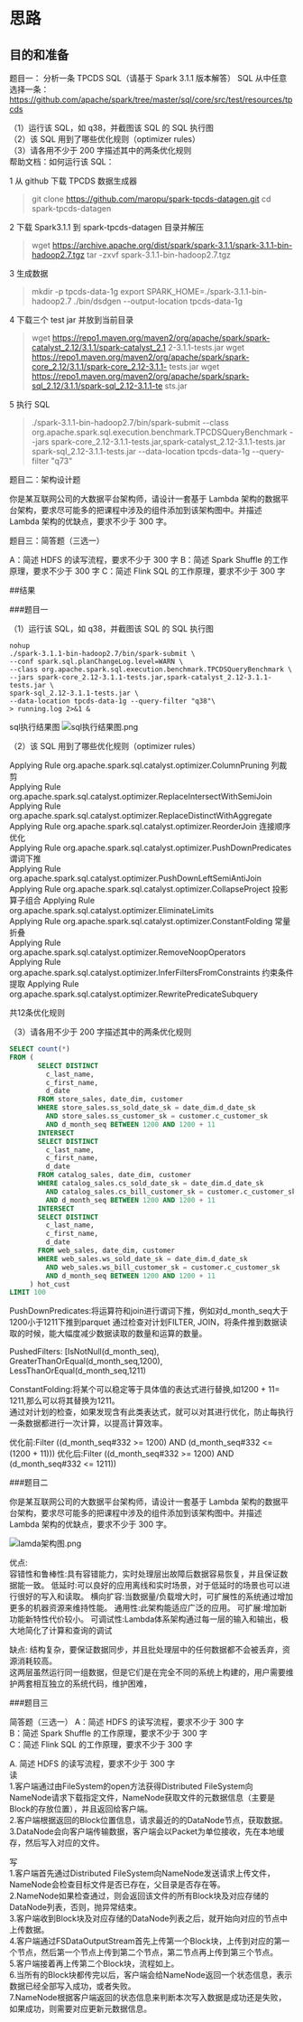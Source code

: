 # 思路


## 目的和准备

题目一： 分析一条 TPCDS SQL（请基于 Spark 3.1.1 版本解答）
SQL 从中任意选择一条：
https://github.com/apache/spark/tree/master/sql/core/src/test/resources/tpcds

（1）运行该 SQL，如 q38，并截图该 SQL 的 SQL 执行图  
（2）该 SQL 用到了哪些优化规则（optimizer rules）   
（3）请各用不少于 200 字描述其中的两条优化规则  
帮助文档：如何运行该 SQL：

1 从 github 下载 TPCDS 数据生成器

>git clone https://github.com/maropu/spark-tpcds-datagen.git
>cd spark-tpcds-datagen

2 下载 Spark3.1.1 到 spark-tpcds-datagen 目录并解压

>wget https://archive.apache.org/dist/spark/spark-3.1.1/spark-3.1.1-bin-hadoop2.7.tgz
>tar -zxvf spark-3.1.1-bin-hadoop2.7.tgz

3 生成数据

>mkdir -p tpcds-data-1g
>export SPARK_HOME=./spark-3.1.1-bin-hadoop2.7
>./bin/dsdgen --output-location tpcds-data-1g

4 下载三个 test jar 并放到当前目录

>wget https://repo1.maven.org/maven2/org/apache/spark/spark-catalyst_2.12/3.1.1/spark-catalyst_2.1
2-3.1.1-tests.jar
>wget https://repo1.maven.org/maven2/org/apache/spark/spark-core_2.12/3.1.1/spark-core_2.12-3.1.1-
tests.jar
>wget https://repo1.maven.org/maven2/org/apache/spark/spark-sql_2.12/3.1.1/spark-sql_2.12-3.1.1-te
sts.jar

5 执行 SQL

>./spark-3.1.1-bin-hadoop2.7/bin/spark-submit --class org.apache.spark.sql.execution.benchmark.TPCDSQueryBenchmark --jars spark-core_2.12-3.1.1-tests.jar,spark-catalyst_2.12-3.1.1-tests.jar spark-sql_2.12-3.1.1-tests.jar --data-location tpcds-data-1g --query-filter "q73"


题目二：架构设计题

你是某互联网公司的大数据平台架构师，请设计一套基于 Lambda 架构的数据平台架构，要求尽可能多的把课程中涉及的组件添加到该架构图中。并描述 Lambda 架构的优缺点，要求不少于 300 字。

题目三：简答题（三选一）

A：简述 HDFS 的读写流程，要求不少于 300 字 B：简述 Spark Shuffle 的工作原理，要求不少于 300 字 C：简述 Flink SQL 的工作原理，要求不少于 300 字


##结果

###题目一

（1）运行该 SQL，如 q38，并截图该 SQL 的 SQL 执行图 

```shell script
nohup
./spark-3.1.1-bin-hadoop2.7/bin/spark-submit \
--conf spark.sql.planChangeLog.level=WARN \
--class org.apache.spark.sql.execution.benchmark.TPCDSQueryBenchmark \
--jars spark-core_2.12-3.1.1-tests.jar,spark-catalyst_2.12-3.1.1-tests.jar \
spark-sql_2.12-3.1.1-tests.jar \
--data-location tpcds-data-1g --query-filter "q38"\
> running.log 2>&1 &
```

sql执行结果图
![sql执行结果图.png](sql执行结果图.png)

（2）该 SQL 用到了哪些优化规则（optimizer rules） 

  
Applying Rule org.apache.spark.sql.catalyst.optimizer.ColumnPruning   列裁剪   
Applying Rule org.apache.spark.sql.catalyst.optimizer.ReplaceIntersectWithSemiJoin   
Applying Rule org.apache.spark.sql.catalyst.optimizer.ReplaceDistinctWithAggregate   
Applying Rule org.apache.spark.sql.catalyst.optimizer.ReorderJoin   连接顺序优化   
Applying Rule org.apache.spark.sql.catalyst.optimizer.PushDownPredicates   谓词下推   
Applying Rule org.apache.spark.sql.catalyst.optimizer.PushDownLeftSemiAntiJoin   
Applying Rule org.apache.spark.sql.catalyst.optimizer.CollapseProject   投影算子组合
Applying Rule org.apache.spark.sql.catalyst.optimizer.EliminateLimits   
Applying Rule org.apache.spark.sql.catalyst.optimizer.ConstantFolding   常量折叠   
Applying Rule org.apache.spark.sql.catalyst.optimizer.RemoveNoopOperators   
Applying Rule org.apache.spark.sql.catalyst.optimizer.InferFiltersFromConstraints  约束条件提取 
Applying Rule org.apache.spark.sql.catalyst.optimizer.RewritePredicateSubquery
   
共12条优化规则

（3）请各用不少于 200 字描述其中的两条优化规则  

```sql
SELECT count(*)
FROM (
       SELECT DISTINCT
         c_last_name,
         c_first_name,
         d_date
       FROM store_sales, date_dim, customer
       WHERE store_sales.ss_sold_date_sk = date_dim.d_date_sk
         AND store_sales.ss_customer_sk = customer.c_customer_sk
         AND d_month_seq BETWEEN 1200 AND 1200 + 11
       INTERSECT
       SELECT DISTINCT
         c_last_name,
         c_first_name,
         d_date
       FROM catalog_sales, date_dim, customer
       WHERE catalog_sales.cs_sold_date_sk = date_dim.d_date_sk
         AND catalog_sales.cs_bill_customer_sk = customer.c_customer_sk
         AND d_month_seq BETWEEN 1200 AND 1200 + 11
       INTERSECT
       SELECT DISTINCT
         c_last_name,
         c_first_name,
         d_date
       FROM web_sales, date_dim, customer
       WHERE web_sales.ws_sold_date_sk = date_dim.d_date_sk
         AND web_sales.ws_bill_customer_sk = customer.c_customer_sk
         AND d_month_seq BETWEEN 1200 AND 1200 + 11
     ) hot_cust
LIMIT 100
```

PushDownPredicates:将运算符和join进行谓词下推，例如对d_month_seq大于1200小于1211下推到parquet
通过检查对计划FILTER, JOIN，将条件推到数据读取的时候，能大幅度减少数据读取的数量和运算的数量。

PushedFilters: [IsNotNull(d_month_seq), GreaterThanOrEqual(d_month_seq,1200), LessThanOrEqual(d_month_seq,1211)

ConstantFolding:将某个可以稳定等于具体值的表达式进行替换,如1200 + 11= 1211,那么可以将其替换为1211。   
通过对计划的检查，如果发现含有此类表达式，就可以对其进行优化，防止每执行一条数据都进行一次计算，以提高计算效率。

优化前:Filter ((d_month_seq#332 >= 1200) AND (d_month_seq#332 <= (1200 + 11)))
优化后:Filter ((d_month_seq#332 >= 1200) AND (d_month_seq#332 <= 1211))

###题目二

你是某互联网公司的大数据平台架构师，请设计一套基于 Lambda 架构的数据平台架构，要求尽可能多的把课程中涉及的组件添加到该架构图中。并描述 Lambda 架构的优缺点，要求不少于 300 字。

![lamda架构图.png](lamda架构图.png)

优点:  
容错性和鲁棒性:具有容错能力，实时处理层出故障后数据容易恢复，并且保证数据能一致。
低延时:可以良好的应用离线和实时场景，对于低延时的场景也可以进行很好的写入和读取。
横向扩容:当数据量/负载增大时，可扩展性的系统通过增加更多的机器资源来维持性能。
通用性:此架构能适应广泛的应用。
可扩展:增加新功能新特性代价较小。
可调试性:Lambda体系架构通过每一层的输入和输出，极大地简化了计算和查询的调试


缺点:
结构复杂，要保证数据同步，并且批处理层中的任何数据都不会被丢弃，资源消耗较高。     
这两层虽然运行同一组数据，但是它们是在完全不同的系统上构建的，用户需要维护两套相互独立的系统代码，维护困难，







###题目三

简答题（三选一）
A：简述 HDFS 的读写流程，要求不少于 300 字  
B：简述 Spark Shuffle 的工作原理，要求不少于 300 字  
C：简述 Flink SQL 的工作原理，要求不少于 300 字  

A. 简述 HDFS 的读写流程，要求不少于 300 字  
读  
1.客户端通过由FileSystem的open方法获得Distributed FileSystem向NameNode请求下载指定文件，NameNode获取文件的元数据信息（主要是Block的存放位置），并且返回给客户端。  
2.客户端根据返回的Block位置信息，请求最近的的DataNode节点，获取数据。  
3.DataNode会向客户端传输数据，客户端会以Packet为单位接收，先在本地缓存，然后写入对应的文件。  

写  
1.客户端首先通过Distributed FileSystem向NameNode发送请求上传文件，NameNode会检查目标文件是否已存在，父目录是否存在等。    
2.NameNode如果检查通过，则会返回该文件的所有Block块及对应存储的DataNode列表，否则，抛异常结束。  
3.客户端收到Block块及对应存储的DataNode列表之后，就开始向对应的节点中上传数据。  
4.客户端通过FSDataOutputStream首先上传第一个Block块，上传到对应的第一个节点，然后第一个节点上传到第二个节点，第二节点再上传到第三个节点。  
5.客户端接着再上传第二个Block块，流程如上。  
6.当所有的Block块都传完以后，客户端会给NameNode返回一个状态信息，表示数据已经全部写入成功，或者失败。  
7.NameNode根据客户端返回的状态信息来判断本次写入数据是成功还是失败，如果成功，则需要对应更新元数据信息。  




